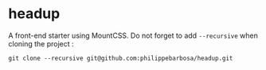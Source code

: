 # headup
A front-end starter using MountCSS. Do not forget to add `--recursive` when cloning the project :  

```
git clone --recursive git@github.com:philippebarbosa/headup.git
```